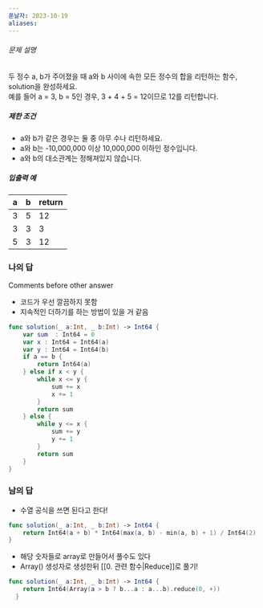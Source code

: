 ```yaml
---
푼날자: 2023-10-19
aliases:
---
```

###### 문제 설명
두 정수 a, b가 주어졌을 때 a와 b 사이에 속한 모든 정수의 합을 리턴하는 함수, solution을 완성하세요.   
예를 들어 a = 3, b = 5인 경우, 3 + 4 + 5 = 12이므로 12를 리턴합니다.
##### 제한 조건
- a와 b가 같은 경우는 둘 중 아무 수나 리턴하세요.
- a와 b는 -10,000,000 이상 10,000,000 이하인 정수입니다.
- a와 b의 대소관계는 정해져있지 않습니다.
##### 입출력 예
|a|b|return|
|---|---|---|
|3|5|12|
|3|3|3|
|5|3|12|

### 나의 답
Comments before other answer
- 코드가 우선 깔끔하지 못함
- 지속적인 더하기를 하는 방법이 있을 거 같음
``` swift
func solution(_ a:Int, _ b:Int) -> Int64 {
    var sum  : Int64 = 0
    var x : Int64 = Int64(a)
    var y : Int64 = Int64(b)
    if a == b {
        return Int64(a)
    } else if x < y {
        while x <= y {
            sum += x
            x += 1
        }
        return sum
    } else {
        while y <= x {
            sum += y
            y += 1
        }
        return sum
    }
}
```
### 남의 답
- 수열 공식을 쓰면 된다고 한다!
``` swift
func solution(_ a:Int, _ b:Int) -> Int64 {
    return Int64(a + b) * Int64(max(a, b) - min(a, b) + 1) / Int64(2)
}
```
- 해당 숫자들로 array로 만들어서 풀수도 있다
- Array() 생성자로 생성한뒤 [[0. 관련 함수|Reduce]]로 풀기!
``` swift
func solution(_ a:Int, _ b:Int) -> Int64 {
    return Int64(Array(a > b ? b...a : a...b).reduce(0, +))
  }
```
